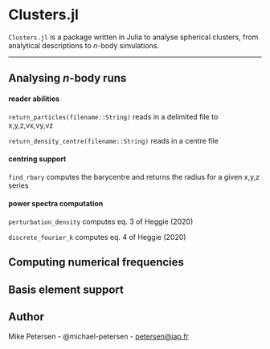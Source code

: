 
# Clusters.jl

`Clusters.jl` is a package written in Julia to analyse spherical
clusters, from analytical descriptions to _n_-body simulations.

-----------------------------

## Analysing _n_-body runs
#### reader abilities

`return_particles(filename::String)` reads in a delimited file to x,y,z,vx,vy,vz

`return_density_centre(filename::String)` reads in a centre file

#### centring support

`find_rbary` computes the barycentre and returns the radius for a given x,y,z series

#### power spectra computation

`perturbation_density` computes eq. 3 of Heggie (2020)

`discrete_fourier_k` computes eq. 4 of Heggie (2020)

## Computing numerical frequencies


## Basis element support


## Author

Mike Petersen -  @michael-petersen - petersen@iap.fr



